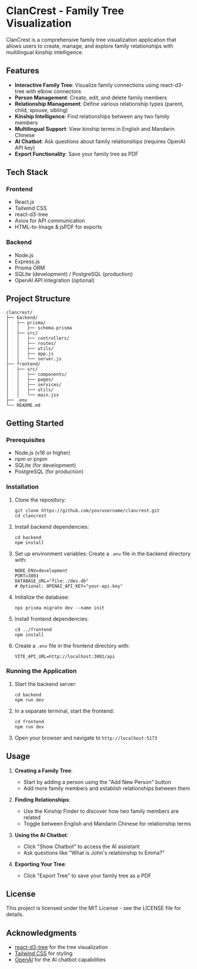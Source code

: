 # ClanCrest - Family Tree Visualization

ClanCrest is a comprehensive family tree visualization application that allows users to create, manage, and explore family relationships with multilingual kinship intelligence.

## Features

- **Interactive Family Tree**: Visualize family connections using react-d3-tree with elbow connectors
- **Person Management**: Create, edit, and delete family members
- **Relationship Management**: Define various relationship types (parent, child, spouse, sibling)
- **Kinship Intelligence**: Find relationships between any two family members
- **Multilingual Support**: View kinship terms in English and Mandarin Chinese
- **AI Chatbot**: Ask questions about family relationships (requires OpenAI API key)
- **Export Functionality**: Save your family tree as PDF

## Tech Stack

### Frontend

- React.js
- Tailwind CSS
- react-d3-tree
- Axios for API communication
- HTML-to-Image & jsPDF for exports

### Backend

- Node.js
- Express.js
- Prisma ORM
- SQLite (development) / PostgreSQL (production)
- OpenAI API integration (optional)

## Project Structure

```
clancrest/
├── backend/
│   ├── prisma/
│   │   ├── schema.prisma
│   ├── src/
│   │   ├── controllers/
│   │   ├── routes/
│   │   ├── utils/
│   │   ├── app.js
│   │   └── server.js
├── frontend/
│   ├── src/
│   │   ├── components/
│   │   ├── pages/
│   │   ├── services/
│   │   ├── utils/
│   │   └── main.jsx
├── .env
└── README.md
```

## Getting Started

### Prerequisites

- Node.js (v16 or higher)
- npm or pnpm
- SQLite (for development)
- PostgreSQL (for production)

### Installation

1. Clone the repository:

   ```
   git clone https://github.com/yourusername/clancrest.git
   cd clancrest
   ```

2. Install backend dependencies:

   ```
   cd backend
   npm install
   ```

3. Set up environment variables:
   Create a `.env` file in the backend directory with:

   ```
   NODE_ENV=development
   PORT=3001
   DATABASE_URL="file:./dev.db"
   # Optional: OPENAI_API_KEY="your-api-key"
   ```

4. Initialize the database:

   ```
   npx prisma migrate dev --name init
   ```

5. Install frontend dependencies:

   ```
   cd ../frontend
   npm install
   ```

6. Create a `.env` file in the frontend directory with:
   ```
   VITE_API_URL=http://localhost:3001/api
   ```

### Running the Application

1. Start the backend server:

   ```
   cd backend
   npm run dev
   ```

2. In a separate terminal, start the frontend:

   ```
   cd frontend
   npm run dev
   ```

3. Open your browser and navigate to `http://localhost:5173`

## Usage

1. **Creating a Family Tree**:

   - Start by adding a person using the "Add New Person" button
   - Add more family members and establish relationships between them

2. **Finding Relationships**:

   - Use the Kinship Finder to discover how two family members are related
   - Toggle between English and Mandarin Chinese for relationship terms

3. **Using the AI Chatbot**:

   - Click "Show Chatbot" to access the AI assistant
   - Ask questions like "What is John's relationship to Emma?"

4. **Exporting Your Tree**:
   - Click "Export Tree" to save your family tree as a PDF

## License

This project is licensed under the MIT License - see the LICENSE file for details.

## Acknowledgments

- [react-d3-tree](https://github.com/bkrem/react-d3-tree) for the tree visualization
- [Tailwind CSS](https://tailwindcss.com/) for styling
- [OpenAI](https://openai.com/) for the AI chatbot capabilities
